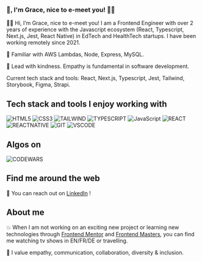 ### 👋, I'm Grace, nice to e-meet you! 👩‍💻

👩‍💻 Hi, I’m Grace, nice to e-meet you! I am a Frontend Engineer with over 2 years of experience with the Javascript ecosystem (React, Typescript, Next.js, Jest, React Native) in EdTech and HealthTech startups. I have been working remotely since 2021.

🚀 Familiar with AWS Lambdas, Node, Express, MySQL. 

🌈 Lead with kindness. Empathy is fundamental in software development.

Current tech stack and tools: React, Next.js, Typescript, Jest, Tailwind, Storybook, Figma, Strapi.

## Tech stack and tools I enjoy working with

![HTML5](https://img.shields.io/badge/HTML5-E34F26?style=for-the-badge&logo=html5&logoColor=white)
![CSS3](https://img.shields.io/badge/CSS3-1572B6?style=for-the-badge&logo=css3&logoColor=white)
![TAILWIND](https://img.shields.io/badge/Tailwind-563D7C?style=for-the-badge&logo=tailwind&logoColor=white)
![TYPESCRIPT](https://img.shields.io/badge/TypeScript-007ACC?style=for-the-badge&logo=typescript&logoColor=white)
![JavaScript](https://img.shields.io/badge/JavaScript-323330?style=for-the-badge&logo=javascript&logoColor=F7DF1E)
![REACT](https://img.shields.io/badge/React-20232A?style=for-the-badge&logo=react&logoColor=61DAFB)
![REACTNATIVE](	https://img.shields.io/badge/React_Native-20232A?style=for-the-badge&logo=react&logoColor=61DAFB)
![GIT](https://img.shields.io/badge/Git-F05032?style=for-the-badge&logo=git&logoColor=white)
![VSCODE](https://img.shields.io/badge/VSCode-0078D4?style=for-the-badge&logo=visual%20studio%20code&logoColor=white)

## Algos on

![CODEWARS](https://www.codewars.com/users/Grace-00/badges/large)

## Find me around the web

💼 You can reach out on <a href="https://www.linkedin.com/in/grazia-palombella">LinkedIn</a> !

## About me

💥 When I am not working on an exciting new project or learning new technologies through <a href="https://www.frontendmentor.io/" target="_blank">Frontend Mentor</a> and <a href="https://www.frontendmasters.com/" target="_blank">Frontend Masters</a>, you can find me watching tv shows in EN/FR/DE or travelling. 

🌈 I value empathy, communication, collaboration, diversity & inclusion.
